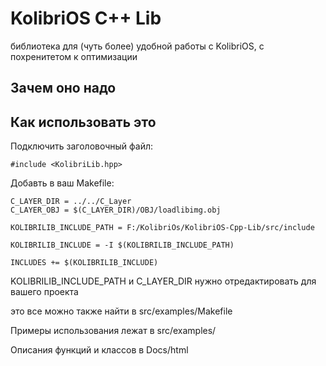 KolibriOS C++ Lib
===

библиотека для (чуть более) удобной работы с KolibriOS, с похренитетом к оптимизации

Зачем оно надо
---

Как использовать это
---

Подключить заголовочный файл:
```
#include <KolibriLib.hpp>
```
Добавть в ваш Makefile:
```
C_LAYER_DIR = ../../C_Layer
C_LAYER_OBJ = $(C_LAYER_DIR)/OBJ/loadlibimg.obj

KOLIBRILIB_INCLUDE_PATH = F:/KolibriOs/KolibriOS-Cpp-Lib/src/include

KOLIBRILIB_INCLUDE = -I $(KOLIBRILIB_INCLUDE_PATH)

INCLUDES += $(KOLIBRILIB_INCLUDE)
```
KOLIBRILIB_INCLUDE_PATH и C_LAYER_DIR нужно отредактировать для вашего проекта

это все можно также найти в src/examples/Makefile

Примеры использования лежат в src/examples/



Описания функций и классов в Docs/html
